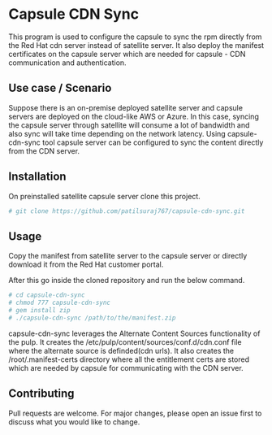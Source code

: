 # Capsule CDN Sync

This program is used to configure the capsule to sync the rpm directly from the Red Hat cdn server instead of satellite server. It also deploy the manifest certificates on the capsule server which are needed for capsule - CDN communication and authentication. 

## Use case / Scenario

Suppose there is an on-premise deployed satellite server and capsule servers are deployed on the cloud-like AWS or Azure. In this case, syncing the capsule server through satellite will consume a lot of bandwidth and also sync will take time depending on the network latency. 
Using capsule-cdn-sync tool capsule server can be configured to sync the content directly from the CDN server.

## Installation

On preinstalled satellite capsule server clone this project. 
```bash
# git clone https://github.com/patilsuraj767/capsule-cdn-sync.git
```

## Usage

Copy the manifest from satellite server to the capsule server or directly download it from the Red Hat customer portal.

After this go inside the cloned repository and run the below command.

```bash
# cd capsule-cdn-sync
# chmod 777 capsule-cdn-sync
# gem install zip
# ./capsule-cdn-sync /path/to/the/manifest.zip
```
capsule-cdn-sync leverages the Alternate Content Sources functionality of the pulp. It creates the /etc/pulp/content/sources/conf.d/cdn.conf file where the alternate source is definded(cdn urls). 
It also creates the /root/.manifest-certs directory where all the entitlement certs are stored which are needed by capsule for communicating with the CDN server.  


## Contributing
Pull requests are welcome. For major changes, please open an issue first to discuss what you would like to change.
